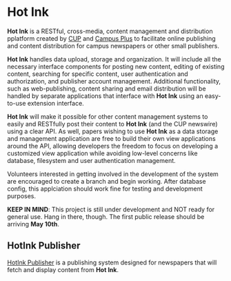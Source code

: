 # Hot Ink

**Hot Ink** is a RESTful, cross-media, content management and distribution pplatform created by [CUP](http://www.cup.ca) and [Campus Plus](http://www.campusplus.com) 
to facilitate online publishing and content distribution for campus newspapers or other small publishers.

**Hot Ink** handles data upload, storage and organization. It will include all the necessary interface components for posting new content, editing of existing content, 
searching for specific content, user authentication and authorization, and publisher account management. Additional functionality, such as web-publishing, content 
sharing and email distribution will be handled by separate applications that interface with **Hot Ink** using an easy-to-use extension interface.

**Hot Ink** will make it possible for other content management systems to easily and RESTfully post their content to **Hot Ink** (and the CUP newswire) using a 
clear API. As well, papers wishing to use **Hot Ink** as a data storage and management application are free to build their own view applications around the API, 
allowing developers the freedom to focus on developing a customized view application while avoiding low-level concerns like database, filesystem and user authentication management.

Volunteers interested in getting involved in the development of the system are encouraged to create a branch and begin working. After database config, this applciation 
should work fine for testing and development purposes. 

**KEEP IN MIND**: This project is still under development and NOT ready for general use. Hang in there, though. The first public release should be arriving **May 10th**.

## HotInk Publisher

[HotInk Publisher](http://github.com/HotInk/hotink-publisher) is a publishing system designed for newspapers that will fetch and display content from **Hot Ink**. 